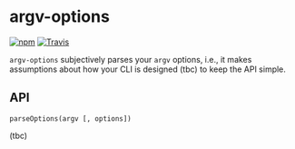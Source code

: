 # argv-options

[![npm](https://img.shields.io/npm/v/argv-options.svg)](https://www.npmjs.com/package/argv-options)
[![Travis](https://travis-ci.org/fallafeljan/argv-options.svg)]()

`argv-options` subjectively parses your `argv` options, i.e., it makes
assumptions about how your CLI is designed (tbc) to keep the API simple.

## API 

`parseOptions(argv [, options])`

(tbc)
